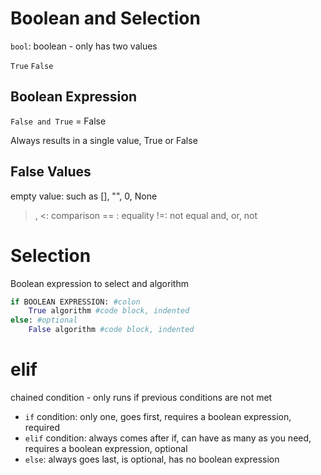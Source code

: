 
# Boolean and Selection

`bool`: boolean - only has two values

`True`
`False`

## Boolean Expression

<operands> <operators> <operands>

`False and True`
= False

Always results in a single value, True or False


## False Values

empty value: such as [], "", 0, None

>, <: comparison
== : equality
!=: not equal
and, or, not


# Selection

Boolean expression to select and algorithm

```py
if BOOLEAN EXPRESSION: #colon
    True algorithm #code block, indented
else: #optional
    False algorithm #code block, indented
```

# elif

chained condition - only runs if previous conditions are not met


- `if` condition: only one, goes first, requires a boolean expression, required
- `elif` condition: always comes after if, can have as many as you need, requires a boolean expression, optional
- `else`: always goes last, is optional, has no boolean expression